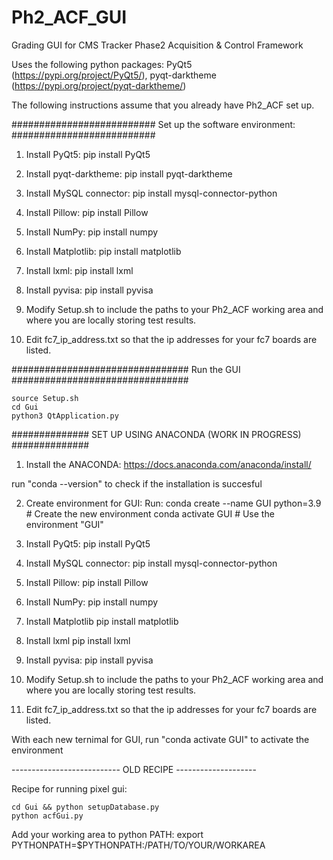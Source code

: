 # Ph2_ACF_GUI
Grading GUI for CMS Tracker Phase2 Acquisition &amp; Control Framework

Uses the following python packages: PyQt5 (https://pypi.org/project/PyQt5/), pyqt-darktheme (https://pypi.org/project/pyqt-darktheme/)

The following instructions assume that you already have Ph2_ACF set up.

##########################
Set up the software environment:
##########################

1. Install PyQt5:
pip install PyQt5

2. Install pyqt-darktheme:
pip install pyqt-darktheme

3. Install MySQL connector:
pip install mysql-connector-python

4. Install Pillow:
pip install Pillow

5. Install NumPy:
pip install numpy

6. Install Matplotlib:
pip install matplotlib

7. Install lxml:
pip install lxml

8. Install pyvisa:
pip install pyvisa

9. Modify Setup.sh to include the paths to your Ph2_ACF working area and where you are locally storing test results.

10. Edit fc7_ip_address.txt so that the ip addresses for your fc7 boards are listed.


################################
Run the GUI
################################

```
source Setup.sh
cd Gui
python3 QtApplication.py
```

##############
SET UP USING ANACONDA (WORK IN PROGRESS) 
##############

1. Install the ANACONDA:
https://docs.anaconda.com/anaconda/install/

run "conda --version" to check if the  installation is succesful

2. Create environment for GUI:
Run:
conda create --name GUI python=3.9   # Create the new environment
conda activate GUI                   # Use the environment "GUI"

3. Install PyQt5:
pip install PyQt5

4. Install MySQL connector:
pip install mysql-connector-python

5. Install Pillow:
pip install Pillow

6. Install NumPy:
pip install numpy

7. Install Matplotlib
pip install matplotlib

8. Install lxml
pip install lxml

9. Install pyvisa:
pip install pyvisa

10. Modify Setup.sh to include the paths to your Ph2_ACF working area and where you are locally storing test results.

11. Edit fc7_ip_address.txt so that the ip addresses for your fc7 boards are listed.

With each new ternimal for GUI, run "conda activate GUI" to activate the environment















--------------------------- OLD RECIPE --------------------

Recipe for running pixel gui:
```
cd Gui && python setupDatabase.py
python acfGui.py
```

Add your working area to python PATH:
export PYTHONPATH=$PYTHONPATH:/PATH/TO/YOUR/WORKAREA
